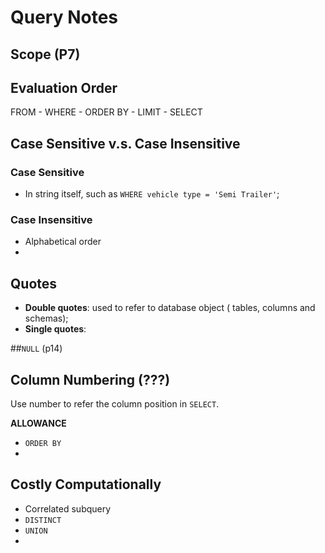 # Query Notes

## Scope (P7)

## Evaluation Order

FROM - WHERE - ORDER BY - LIMIT - SELECT

## Case Sensitive v.s. Case Insensitive

### Case Sensitive

* In string itself, such as `WHERE vehicle type = 'Semi Trailer'`;



### Case Insensitive

* Alphabetical order
* 

## Quotes

* **Double quotes**: used to refer to database object ( tables, columns and schemas);
* **Single quotes**: 

##`NULL` (p14)

## Column Numbering (???)

Use number to refer the column position in `SELECT`.

**ALLOWANCE**

* `ORDER BY`
* 

## Costly Computationally

* Correlated subquery
* `DISTINCT`
* `UNION`
* 